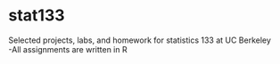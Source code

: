 # stat133
Selected projects, labs, and homework for statistics 133 at UC Berkeley\
-All assignments are written in R
